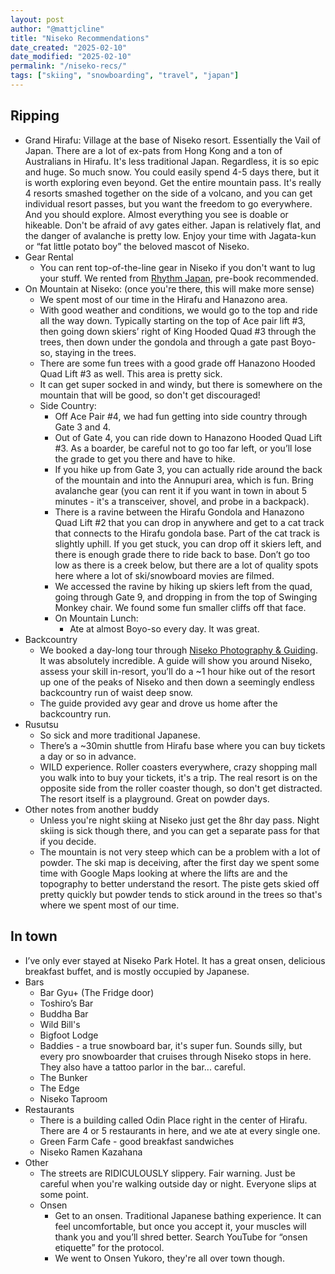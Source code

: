 ```yaml
---
layout: post
author: "@mattjcline"
title: "Niseko Recommendations"
date_created: "2025-02-10"
date_modified: "2025-02-10"
permalink: "/niseko-recs/"
tags: ["skiing", "snowboarding", "travel", "japan"]
---
```


## Ripping

- Grand Hirafu: Village at the base of Niseko resort. Essentially the Vail of Japan. There are a lot of ex-pats from Hong Kong and a ton of Australians in Hirafu. It's less traditional Japan. Regardless, it is so epic and huge. So much snow. You could easily spend 4-5 days there, but it is worth exploring even beyond. Get the entire mountain pass. It's really 4 resorts smashed together on the side of a volcano, and you can get individual resort passes, but you want the freedom to go everywhere. And you should explore. Almost everything you see is doable or hikeable. Don't be afraid of avy gates either. Japan is relatively flat, and the danger of avalanche is pretty low. Enjoy your time with Jagata-kun or “fat little potato boy” the beloved mascot of Niseko.
- Gear Rental
  - You can rent top-of-the-line gear in Niseko if you don't want to lug your stuff. We rented from [Rhythm Japan](https://www.rhythmjapan.com/), pre-book recommended.
- On Mountain at Niseko: (once you're there, this will make more sense)
  - We spent most of our time in the Hirafu and Hanazono area.
  - With good weather and conditions, we would go to the top and ride all the way down. Typically starting on the top of Ace pair lift #3, then going down skiers’ right of King Hooded Quad #3 through the trees, then down under the gondola and through a gate past Boyo-so, staying in the trees.
  - There are some fun trees with a good grade off Hanazono Hooded Quad Lift #3 as well. This area is pretty sick.
  - It can get super socked in and windy, but there is somewhere on the mountain that will be good, so don't get discouraged!
  - Side Country:
    - Off Ace Pair #4, we had fun getting into side country through Gate 3 and 4.
    - Out of Gate 4, you can ride down to Hanazono Hooded Quad Lift #3. As a boarder, be careful not to go too far left, or you’ll lose the grade to get you there and have to hike.
    - If you hike up from Gate 3, you can actually ride around the back of the mountain and into the Annupuri area, which is fun. Bring avalanche gear (you can rent it if you want in town in about 5 minutes - it's a transceiver, shovel, and probe in a backpack).
    - There is a ravine between the Hirafu Gondola and Hanazono Quad Lift #2 that you can drop in anywhere and get to a cat track that connects to the Hirafu gondola base. Part of the cat track is slightly uphill. If you get stuck, you can drop off it skiers left, and there is enough grade there to ride back to base. Don’t go too low as there is a creek below, but there are a lot of quality spots here where a lot of ski/snowboard movies are filmed.
    - We accessed the ravine by hiking up skiers left from the quad, going through Gate 9, and dropping in from the top of Swinging Monkey chair. We found some fun smaller cliffs off that face.
    - On Mountain Lunch:
      - Ate at almost Boyo-so every day. It was great.
- Backcountry
  - We booked a day-long tour through [Niseko Photography & Guiding](https://www.nisekophotography.com/resort-ski-snowboard-tours-3/). It was absolutely incredible. A guide will show you around Niseko, assess your skill in-resort, you’ll do a ~1 hour hike out of the resort up one of the peaks of Niseko and then down a seemingly endless backcountry run of waist deep snow.
  - The guide provided avy gear and drove us home after the backcountry run.
- Rusutsu
  - So sick and more traditional Japanese.
  - There’s a ~30min shuttle from Hirafu base where you can buy tickets a day or so in advance.
  - WILD experience. Roller coasters everywhere, crazy shopping mall you walk into to buy your tickets, it's a trip. The real resort is on the opposite side from the roller coaster though, so don't get distracted. The resort itself is a playground. Great on powder days.
- Other notes from another buddy
  - Unless you're night skiing at Niseko just get the 8hr day pass. Night skiing is sick though there, and you can get a separate pass for that if you decide.
  - The mountain is not very steep which can be a problem with a lot of powder. The ski map is deceiving, after the first day we spent some time with Google Maps looking at where the lifts are and the topography to better understand the resort. The piste gets skied off pretty quickly but powder tends to stick around in the trees so that's where we spent most of our time.

## In town

- I’ve only ever stayed at Niseko Park Hotel. It has a great onsen, delicious breakfast buffet, and is mostly occupied by Japanese.
- Bars
  - Bar Gyu+ (The Fridge door)
  - Toshiro’s Bar
  - Buddha Bar
  - Wild Bill's
  - Bigfoot Lodge
  - Baddies - a true snowboard bar, it's super fun. Sounds silly, but every pro snowboarder that cruises through Niseko stops in here. They also have a tattoo parlor in the bar... careful.
  - The Bunker
  - The Edge
  - Niseko Taproom
- Restaurants
  - There is a building called Odin Place right in the center of Hirafu. There are 4 or 5 restaurants in here, and we ate at every single one.
  - Green Farm Cafe - good breakfast sandwiches
  - Niseko Ramen Kazahana
- Other
  - The streets are RIDICULOUSLY slippery. Fair warning. Just be careful when you're walking outside day or night. Everyone slips at some point.
  - Onsen
    - Get to an onsen. Traditional Japanese bathing experience. It can feel uncomfortable, but once you accept it, your muscles will thank you and you’ll shred better. Search YouTube for “onsen etiquette” for the protocol.
    - We went to Onsen Yukoro, they're all over town though.

